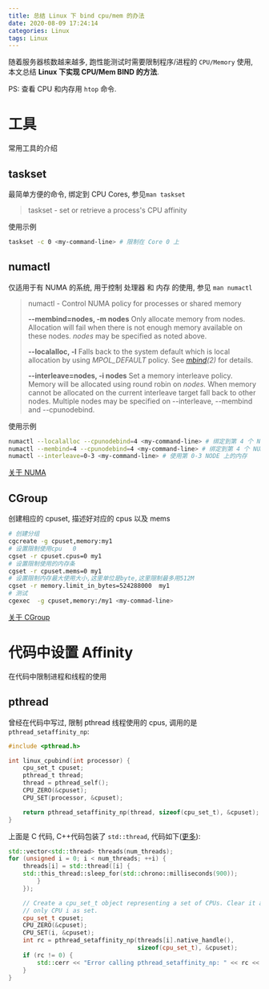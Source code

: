 ```yaml
---
title: 总结 Linux 下 bind cpu/mem 的办法
date: 2020-08-09 17:24:14
categories: Linux 
tags: Linux
---
```




随着服务器核数越来越多, 跑性能测试时需要限制程序/进程的 `CPU/Memory` 使用, 本文总结 **Linux 下实现 CPU/Mem BIND 的方法**.

PS: 查看 CPU 和内存用 `htop` 命令.

<!--more-->

# 工具

常用工具的介绍

## taskset

最简单方便的命令, 绑定到 CPU Cores,  参见`man taskset`

>taskset - set or retrieve a process's CPU affinity

使用示例

```bash
taskset -c 0 <my-command-line> # 限制在 Core 0 上
```

## numactl

仅适用于有 NUMA 的系统,  用于控制 处理器 和 内存 的使用,  参见 `man numactl`

>numactl - Control NUMA policy for processes or shared memory
>
>**--membind=nodes, -m nodes**
>Only allocate memory from nodes. Allocation will fail when there is not enough memory available on these nodes. *nodes* may be specified as noted above.
>
>**--localalloc, -l**
>Falls back to the system default which is local allocation by using *MPOL_DEFAULT* policy. See *[mbind](https://www.systutorials.com/docs/linux/man/2-mbind/)(2)* for details.
>
>**--interleave=nodes, -i nodes**
>Set a memory interleave policy. Memory will be allocated using round robin on *nodes.* When memory cannot be allocated on the current interleave target fall back to other nodes. Multiple nodes may be specified on --interleave, --membind and --cpunodebind.

使用示例

```bash
numactl --localalloc --cpunodebind=4 <my-command-line> # 绑定到第 4 个 NUMA NODE, 使用该 NODE 上的内存
numactl --membind=4 --cpunodebind=4 <my-command-line> # 绑定到第 4 个 NUMA NODE, 使用该 NODE 上的内存
numactl --interleave=0-3 <my-command-line> # 使用第 0-3 NODE 上的内存
```

[关于 NUMA](https://zhuanlan.zhihu.com/p/54566354)

## CGroup

创建相应的 cpuset,  描述好对应的 cpus 以及 mems

```bash
# 创建分组
cgcreate -g cpuset,memory:my1
# 设置限制使用cpu   0
cgset -r cpuset.cpus=0 my1
# 设置限制使用的内存条
cgset -r cpuset.mems=0 my1
# 设置限制内存最大使用大小,这里单位是byte,这里限制最多用512M
cgset -r memory.limit_in_bytes=524288000  my1
# 测试
cgexec  -g cpuset,memory:/my1 <my-commad-line>
```

[关于 CGroup](https://www.cnblogs.com/easton-wang/p/7656205.html)

# 代码中设置 Affinity

在代码中限制进程和线程的使用

## pthread

曾经在代码中写过,  限制 pthread 线程使用的 cpus,  调用的是`pthread_setaffinity_np`: 

```C
#include <pthread.h>

int linux_cpubind(int processor) {
    cpu_set_t cpuset;
    pthread_t thread;
    thread = pthread_self();
    CPU_ZERO(&cpuset);
    CPU_SET(processor, &cpuset);

    return pthread_setaffinity_np(thread, sizeof(cpu_set_t), &cpuset);
}
```

上面是 C 代码,  C++代码包装了 `std::thread`,  代码如下([更多](https://stackoverflow.com/a/57620568)):

```C++
std::vector<std::thread> threads(num_threads);
for (unsigned i = 0; i < num_threads; ++i) {
    threads[i] = std::thread([i] {
    std::this_thread::sleep_for(std::chrono::milliseconds(900));
        }
    });

    // Create a cpu_set_t object representing a set of CPUs. Clear it and mark
    // only CPU i as set.
    cpu_set_t cpuset;
    CPU_ZERO(&cpuset);
    CPU_SET(i, &cpuset);
    int rc = pthread_setaffinity_np(threads[i].native_handle(),
                                    sizeof(cpu_set_t), &cpuset);
    if (rc != 0) {
        std::cerr << "Error calling pthread_setaffinity_np: " << rc << "\n";
    }
}
```

